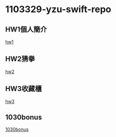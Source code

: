 # 1103329-yzu-swift-repo
## HW1個人簡介
[hw1](https://github.com/MKE0108/1103329-swift/blob/main/hw1/hw1.md)
## HW2猜拳
[hw2](https://github.com/MKE0108/1103329-swift/blob/main/hw2/hw2.md)
## HW3收藏櫃
[hw3](https://github.com/MKE0108/1103329-swift/blob/main/hw3/hw3.md)
## 1030bonus
[1030bonus](https://github.com/MKE0108/1103329-swift/blob/main/1030bonus/1030bonus.md)
